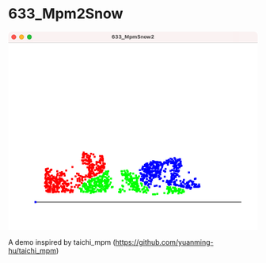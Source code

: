 # 633_Mpm2Snow
![](thumbnail.png)

A demo inspired by taichi_mpm (https://github.com/yuanming-hu/taichi_mpm)
